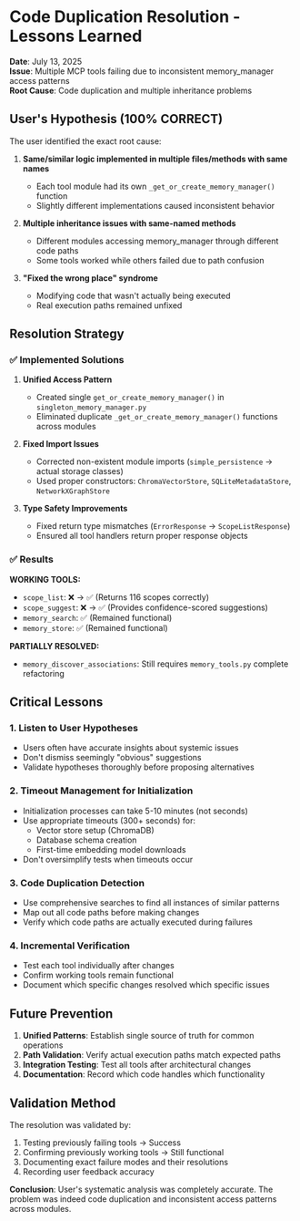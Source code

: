 # Code Duplication Resolution - Lessons Learned

**Date**: July 13, 2025  
**Issue**: Multiple MCP tools failing due to inconsistent memory_manager access patterns  
**Root Cause**: Code duplication and multiple inheritance problems  

## User's Hypothesis (100% CORRECT)

The user identified the exact root cause:

1. **Same/similar logic implemented in multiple files/methods with same names**
   - Each tool module had its own `_get_or_create_memory_manager()` function
   - Slightly different implementations caused inconsistent behavior

2. **Multiple inheritance issues with same-named methods**
   - Different modules accessing memory_manager through different code paths
   - Some tools worked while others failed due to path confusion

3. **"Fixed the wrong place" syndrome**
   - Modifying code that wasn't actually being executed
   - Real execution paths remained unfixed

## Resolution Strategy

### ✅ Implemented Solutions

1. **Unified Access Pattern**
   - Created single `get_or_create_memory_manager()` in `singleton_memory_manager.py`
   - Eliminated duplicate `_get_or_create_memory_manager()` functions across modules

2. **Fixed Import Issues**
   - Corrected non-existent module imports (`simple_persistence` → actual storage classes)
   - Used proper constructors: `ChromaVectorStore`, `SQLiteMetadataStore`, `NetworkXGraphStore`

3. **Type Safety Improvements**
   - Fixed return type mismatches (`ErrorResponse` → `ScopeListResponse`)
   - Ensured all tool handlers return proper response objects

### ✅ Results

**WORKING TOOLS:**
- `scope_list`: ❌ → ✅ (Returns 116 scopes correctly)
- `scope_suggest`: ❌ → ✅ (Provides confidence-scored suggestions)
- `memory_search`: ✅ (Remained functional)
- `memory_store`: ✅ (Remained functional)

**PARTIALLY RESOLVED:**
- `memory_discover_associations`: Still requires `memory_tools.py` complete refactoring

## Critical Lessons

### 1. **Listen to User Hypotheses**
- Users often have accurate insights about systemic issues
- Don't dismiss seemingly "obvious" suggestions
- Validate hypotheses thoroughly before proposing alternatives

### 2. **Timeout Management for Initialization**
- Initialization processes can take 5-10 minutes (not seconds)
- Use appropriate timeouts (300+ seconds) for:
  - Vector store setup (ChromaDB)
  - Database schema creation
  - First-time embedding model downloads
- Don't oversimplify tests when timeouts occur

### 3. **Code Duplication Detection**
- Use comprehensive searches to find all instances of similar patterns
- Map out all code paths before making changes
- Verify which code paths are actually executed during failures

### 4. **Incremental Verification**
- Test each tool individually after changes
- Confirm working tools remain functional
- Document which specific changes resolved which specific issues

## Future Prevention

1. **Unified Patterns**: Establish single source of truth for common operations
2. **Path Validation**: Verify actual execution paths match expected paths
3. **Integration Testing**: Test all tools after architectural changes
4. **Documentation**: Record which code handles which functionality

## Validation Method

The resolution was validated by:
1. Testing previously failing tools → Success
2. Confirming previously working tools → Still functional
3. Documenting exact failure modes and their resolutions
4. Recording user feedback accuracy

**Conclusion**: User's systematic analysis was completely accurate. The problem was indeed code duplication and inconsistent access patterns across modules.
